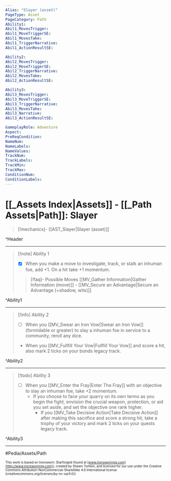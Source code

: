 ```yaml
---
Alias: "Slayer (asset)"
PageType: Asset
PageCategory: Path
Ability1:
Abil1_MovesTrigger:
Abil1_MoveTriggerSE:
Abil1_MovesTake:
Abil1_TriggerNarrative:
Abil1_ActionResultSE:

Ability2:
Abil2_MovesTrigger:
Abil2_MoveTriggerSE:
Abil2_TriggerNarrative:
Abil2_MovesTake:
Abil2_ActionResultSE:

Ability3:
Abil3_MovesTrigger:
Abil3_MoveTriggerSE:
Abil3_TriggerNarrative:
Abil3_MovesTake:
Abil3_Narrative:
Abil3_ActionResultSE:

GameplayRole: Adventure
Aspect:
PreReqCondition: 
NameNum:
NameLabels:
NameValues:
TrackNum:
TrackLabels:
TrackMin:
TrackMax:
ConditionNum:
ConditionLabels:
---
```

# [[_Assets Index|Assets]] - [[_Path Assets|Path]]: Slayer

> [!mechanics]- [[AST_Slayer|Slayer (asset)]]

^Header

___
> [!note] Ability 1
> - [x] When you make a move to investigate, track, or stalk an inhuman foe, add +1. On a hit take +1 momentum.
> > [!faq]- Possible Moves
> > [[MV_Gather Information|Gather Information (move)]] - [[MV_Secure an Advantage|Secure an Advantage (+shadow, wits)]]

^Ability1

___
> [!info] Ability 2
> - [ ] When you [[MV_Swear an Iron Vow|Swear an Iron Vow]] (formidable or greater) to slay a inhuman foe in service to a community, reroll any dice. 
> - When you [[MV_Fullfill Your Vow|Fullfill Your Vow]] and score a hit, also mark 2 ticks on your bonds legacy track.

^Ability2

___
> [!todo] Ability 3
> - [ ] When you [[MV_Enter the Fray|Enter The Fray]] with an objective to slay an inhuman foe, take +2 momentum. 
> 	- If you choose to face your quarry on its own terms as you begin the fight, envision the crucial weapon, protection, or aid you set aside, and set the objective one rank higher.
> 		- If you [[MV_Take Decisive Action|Take Decisive Action]] after making this sacrifice and score a strong hit, take a trophy of your victory and mark 2 ticks on your quests legacy track.

^Ability3

___

#Pedia/Assets/Path 

<font size=-2>This work is based on Ironsworn: Starforged (found at [www.ironswornrpg.com](http://www.ironswornrpg.com)), created by Shawn Tomkin, and licensed for our use under the Creative Commons Attribution-NonCommercial-ShareAlike 4.0 International license  (creativecommons.org/licenses/by-nc-sa/4.0/).</font>
